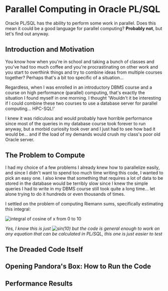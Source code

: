# Parallel Computing in Oracle PL/SQL

Oracle PL/SQL has the ability to perform some work in parallel.  Does this mean it could be a good language for parallel computing? **Probably not**, but let's find out anyway.

## Introduction and Motivation

You know how when you're in school and taking a bunch of classes and you've had too much coffee and you're procrastinating on other work and you start to overthink things and try to combine ideas from multiple courses together?  Perhaps that's a bit too specific of a situation...

Regardless, when I was enrolled in an introductory DBMS course and a course on high performance (parallel) computing, that's exactly the situation I found myself in one morning.  I thought 'Wouldn't it be interesting if I could combine these two courses to use a database server for parallel computing... HPC-SQL!'

I knew it was ridiculous and would probably have horrible performance since most of the queries in my database course took forever to run anyway, but a morbid curiosity took over and I just had to see how bad it would be... and if the load of my demands would crush my class's poor old Oracle server.

## The Problem to Compute

I had my choice of a few problems I already knew how to parallelize easily, and since I didn't want to spend too much time writing this code, I wanted to pick an easy one.  I also knew that something that requires a lot of data to be stored in the database would be terribly slow since I knew the simple queries I had to write in my DBMS course still took quite a long time... let alone trying to do it hundreds or even thousands of times.

I settled on the problem of computing Riemann sums, specifically estimating this integral:

![integral of cosine of x from 0 to 10](https://render.githubusercontent.com/render/math?math=%24%5Cint_%7B0%7D%5E10%20cos(x)dx%24)

*Yes, I know this is just ![sin(10)](https://render.githubusercontent.com/render/math?math=sin(10)) but the code is general enough to work on any equation that can be calculated in PL/SQL, this one is  just easier to test*




## The Dreaded Code Itself

## Opening Pandora's Box: How to Run the Code

## Performance Results
